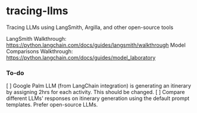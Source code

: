 # tracing-llms
Tracing LLMs using LangSmith, Argilla, and other open-source tools

LangSmith Walkthrough: https://python.langchain.com/docs/guides/langsmith/walkthrough
Model Comparisons Walkthrough: https://python.langchain.com/docs/guides/model_laboratory


### To-do
[ ] Google Palm LLM (from LangChain integration) is generating an itinerary by assigning 2hrs for each activity. This should be changed.
[ ] Compare different LLMs' responses on itinerary generation using the default prompt templates. Prefer open-source LLMs.
